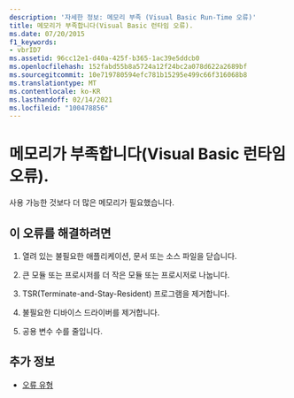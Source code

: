 ```yaml
---
description: '자세한 정보: 메모리 부족 (Visual Basic Run-Time 오류)'
title: 메모리가 부족합니다(Visual Basic 런타임 오류).
ms.date: 07/20/2015
f1_keywords:
- vbrID7
ms.assetid: 96cc12e1-d40a-425f-b365-1ac39e5ddcb0
ms.openlocfilehash: 152fabd55b8a5724a12f24bc2a078d622a2689bf
ms.sourcegitcommit: 10e719780594efc781b15295e499c66f316068b8
ms.translationtype: MT
ms.contentlocale: ko-KR
ms.lasthandoff: 02/14/2021
ms.locfileid: "100478856"
---
```

# <a name="out-of-memory-visual-basic-run-time-error"></a>메모리가 부족합니다(Visual Basic 런타임 오류).

사용 가능한 것보다 더 많은 메모리가 필요했습니다.  
  
## <a name="to-correct-this-error"></a>이 오류를 해결하려면  
  
1. 열려 있는 불필요한 애플리케이션, 문서 또는 소스 파일을 닫습니다.  
  
2. 큰 모듈 또는 프로시저를 더 작은 모듈 또는 프로시저로 나눕니다.  
  
3. TSR(Terminate-and-Stay-Resident) 프로그램을 제거합니다.  
  
4. 불필요한 디바이스 드라이버를 제거합니다.  
  
5. 공용 변수 수를 줄입니다.  
  
## <a name="see-also"></a>추가 정보

- [오류 유형](../programming-guide/language-features/error-types.md)

